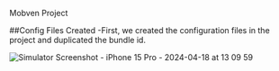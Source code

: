 Mobven Project

##Config Files Created
-First, we created the configuration files in the project and duplicated the bundle id.

![Simulator Screenshot - iPhone 15 Pro - 2024-04-18 at 13 09 59](https://github.com/eliiftum/Mobven-Projects/assets/65923218/3118922d-4f8f-4824-b4a6-d8761d49335f)

